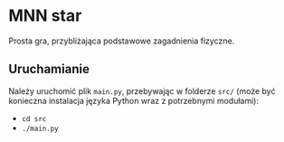 # MNN star

Prosta gra, przybliżająca podstawowe zagadnienia fizyczne.

## Uruchamianie
Należy uruchomić plik `main.py`, przebywając w folderze `src/` (może być konieczna instalacja języka Python wraz z potrzebnymi modułami):
* `cd src`
* `./main.py`
